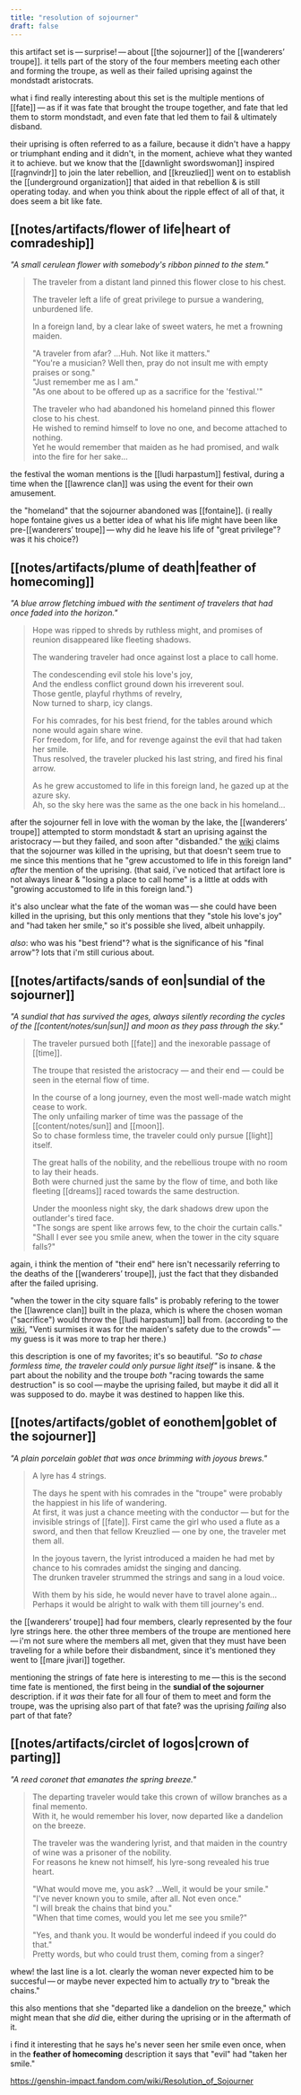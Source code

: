 ```yaml
---
title: "resolution of sojourner"
draft: false
---
```


this artifact set is — surprise! — about [[the sojourner]] of the [[wanderers’ troupe]]. it tells part of the story of the four members meeting each other and forming the troupe, as well as their failed uprising against the mondstadt aristocrats. 

what i find really interesting about this set is the multiple mentions of [[fate]] — as if it was fate that brought the troupe together, and fate that led them to storm mondstadt, and even fate that led them to fail & ultimately disband. 

their uprising is often referred to as a failure, because it didn't have a happy or triumphant ending and it didn't, in the moment, achieve what they wanted it to achieve. but we know that the [[dawnlight swordswoman]] inspired [[ragnvindr]] to join the later rebellion, and [[kreuzlied]] went on to establish the [[underground organization]] that aided in that rebellion & is still operating today. and when you think about the ripple effect of all of that, it does seem a bit like fate.

## [[notes/artifacts/flower of life|heart of comradeship]]
*"A small cerulean flower with somebody's ribbon pinned to the stem."*
> The traveler from a distant land pinned this flower close to his chest.
> 
> The traveler left a life of great privilege to pursue a wandering, unburdened life. 
> 
> In a foreign land, by a clear lake of sweet waters, he met a frowning maiden.
> 
> "A traveler from afar? ...Huh. Not like it matters."  
> "You're a musician? Well then, pray do not insult me with empty praises or song."  
> "Just remember me as I am."  
> "As one about to be offered up as a sacrifice for the 'festival.'"
> 
> The traveler who had abandoned his homeland pinned this flower close to his chest.  
> He wished to remind himself to love no one, and become attached to nothing.  
> Yet he would remember that maiden as he had promised, and walk into the fire for her sake...

the festival the woman mentions is the [[ludi harpastum]] festival, during a time when the [[lawrence clan]] was using the event for their own amusement.

the "homeland" that the sojourner abandoned was [[fontaine]]. (i really hope fontaine gives us a better idea of what his life might have been like pre-[[wanderers’ troupe]] — why did he leave his life of "great privilege"? was it his choice?)

## [[notes/artifacts/plume of death|feather of homecoming]]
*"A blue arrow fletching imbued with the sentiment of travelers that had once faded into the horizon."*
> Hope was ripped to shreds by ruthless might, and promises of reunion disappeared like fleeting shadows. 
> 
> The wandering traveler had once against lost a place to call home.
> 
> The condescending evil stole his love's joy,  
> And the endless conflict ground down his irreverent soul.  
> Those gentle, playful rhythms of revelry,  
> Now turned to sharp, icy clangs.
> 
> For his comrades, for his best friend, for the tables around which none would again share wine.  
> For freedom, for life, and for revenge against the evil that had taken her smile.  
> Thus resolved, the traveler plucked his last string, and fired his final arrow.
> 
> As he grew accustomed to life in this foreign land, he gazed up at the azure sky.  
> Ah, so the sky here was the same as the one back in his homeland...

after the sojourner fell in love with the woman by the lake, the [[wanderers’ troupe]] attempted to storm mondstadt & start an uprising against the aristocracy — but they failed, and soon after "disbanded." the [wiki](https://genshin-impact.fandom.com/wiki/Wanderer%27s_Troupe_(Faction)) claims that the sojourner was killed in the uprising, but that doesn't seem true to me since this mentions that he "grew accustomed to life in this foreign land" *after* the mention of the uprising. (that said, i've noticed that artifact lore is not always linear & "losing a place to call home" is a little at odds with "growing accustomed to life in this foreign land.")  

it's also unclear what the fate of the woman was — she could have been killed in the uprising, but this only mentions that they "stole his love's joy" and "had taken her smile," so it's possible she lived, albeit unhappily. 

*also*: who was his "best friend"? what is the significance of his "final arrow"? lots that i'm still curious about.

## [[notes/artifacts/sands of eon|sundial of the sojourner]]
*"A sundial that has survived the ages, always silently recording the cycles of the [[content/notes/sun|sun]] and moon as they pass through the sky."*
> The traveler pursued both [[fate]] and the inexorable passage of [[time]].  
> 
> The troupe that resisted the aristocracy — and their end — could be seen in the eternal flow of time.
> 
> In the course of a long journey, even the most well-made watch might cease to work.  
> The only unfailing marker of time was the passage of the [[content/notes/sun]] and [[moon]].  
> So to chase formless time, the traveler could only pursue [[light]] itself.
> 
> The great halls of the nobility, and the rebellious troupe with no room to lay their heads.  
> Both were churned just the same by the flow of time, and both like fleeting [[dreams]] raced towards the same destruction.
> 
> Under the moonless night sky, the dark shadows drew upon the outlander's tired face.  
> "The songs are spent like arrows few, to the choir the curtain calls."  
> "Shall I ever see you smile anew, when the tower in the city square falls?"

again, i think the mention of "their end" here isn't necessarily referring to the deaths of the [[wanderers’ troupe]], just the fact that they disbanded after the failed uprising. 

"when the tower in the city square falls" is probably refering to the tower the [[lawrence clan]] built in the plaza, which is where the chosen woman ("sacrifice") would throw the [[ludi harpastum]] ball from. (according to the [wiki](https://genshin-impact.fandom.com/wiki/Ludi_Harpastum?so=search), "Venti surmises it was for the maiden's safety due to the crowds" — my guess is it was more to trap her there.) 

this description is one of my favorites; it's so beautiful. *"So to chase formless time, the traveler could only pursue light itself"* is insane. & the part about the nobility and the troupe *both* "racing towards the same destruction" is so cool — maybe the uprising failed, but maybe it did all it was supposed to do. maybe it was destined to happen like this. 

## [[notes/artifacts/goblet of eonothem|goblet of the sojourner]]
*"A plain porcelain goblet that was once brimming with joyous brews."*
> A lyre has 4 strings.  
> 
> The days he spent with his comrades in the "troupe" were probably the happiest in his life of wandering.  
> At first, it was just a chance meeting with the conductor — but for the invisible strings of [[fate]]. 
> First came the girl who used a flute as a sword, and then that fellow Kreuzlied — one by one, the traveler met them all.
> 
> In the joyous tavern, the lyrist introduced a maiden he had met by chance to his comrades amidst the singing and dancing.  
> The drunken traveler strummed the strings and sang in a loud voice.
> 
> With them by his side, he would never have to travel alone again...  
> Perhaps it would be alright to walk with them till journey's end.

the [[wanderers’ troupe]] had four members, clearly represented by the four lyre strings here. the other three members of the troupe are mentioned here — i'm not sure where the members all met, given that they must have been traveling for a while before their disbandment, since it's mentioned they went to [[mare jivari]] together. 

mentioning the strings of fate here is interesting to me — this is the second time fate is mentioned, the first being in the **sundial of the sojourner** description. if it *was* their fate for all four of them to meet and form the troupe, was the uprising also part of that fate? was the uprising *failing* also part of that fate? 

## [[notes/artifacts/circlet of logos|crown of parting]]
*"A reed coronet that emanates the spring breeze."*
> The departing traveler would take this crown of willow branches as a final memento.  
> With it, he would remember his lover, now departed like a dandelion on the breeze.
> 
> The traveler was the wandering lyrist, and that maiden in the country of wine was a prisoner of the nobility.  
> For reasons he knew not himself, his lyre-song revealed his true heart.
> 
> "What would move me, you ask? ...Well, it would be your smile."  
> "I've never known you to smile, after all. Not even once."  
> "I will break the chains that bind you."  
> "When that time comes, would you let me see you smile?"
> 
> "Yes, and thank you. It would be wonderful indeed if you could do that."  
> Pretty words, but who could trust them, coming from a singer?

whew! the last line is a lot. clearly the woman never expected him to be succesful — or maybe never expected him to actually *try* to "break the chains." 

this also mentions that she "departed like a dandelion on the breeze," which might mean that she *did* die, either during the uprising or in the aftermath of it. 

i find it interesting that he says he's never seen her smile even once, when in the **feather of homecoming** description it says that "evil" had "taken her smile." 

https://genshin-impact.fandom.com/wiki/Resolution_of_Sojourner